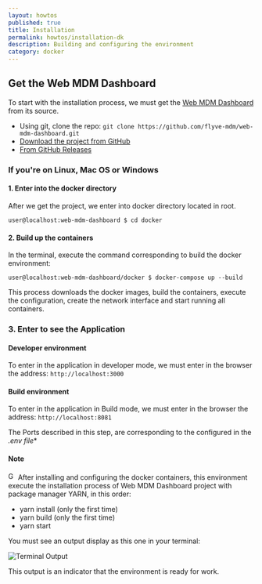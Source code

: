 ```yaml
---
layout: howtos
published: true
title: Installation
permalink: howtos/installation-dk
description: Building and configuring the environment
category: docker
---
```


## Get the Web MDM Dashboard

To start with the installation process, we must get the [Web MDM Dashboard](https://github.com/flyve-mdm/web-mdm-dashboard) from its source.

- Using git, clone the repo: ```git clone https://github.com/flyve-mdm/web-mdm-dashboard.git```
- [Download the project from GitHub](https://github.com/flyve-mdm/web-mdm-dashboard/archive/develop.zip)
- [From GitHub Releases](https://github.com/flyve-mdm/web-mdm-dashboard/releases)

### If you're on Linux, Mac OS or Windows

#### 1. Enter into the docker directory

After we get the project, we enter into docker directory located in root.

```user@localhost:web-mdm-dashboard $ cd docker```

#### 2. Build up the containers

In the terminal, execute the command corresponding to build the docker environment:

```user@localhost:web-mdm-dashboard/docker $ docker-compose up --build```

This process downloads the docker images, build the containers, execute the configuration, create the network interface and start running all containers.

### 3. Enter to see the Application

#### Developer environment

To enter in the application in developer mode, we must enter in the browser the address:
    ```http://localhost:3000```

#### Build environment

To enter in the application in Build mode, we must enter in the browser the address:
    ```http://localhost:8081```

The Ports described in this step, are corresponding to the configured in the **.env* file**

#### Note

<img src="{{ '/images/picto-information.png' | absolute_url }}" alt="Good to know" height="16px"/> After installing and configuring the docker containers, this environment execute the installation process of Web MDM Dashboard project with package manager YARN, in this order:

- yarn install (only the first time)
- yarn build (only the first time)
- yarn start

You must see an output display as this one in your terminal:

![Terminal Output](https://i.imgur.com/EFxXKQm.png)

This output is an indicator that the environment is ready for work.
